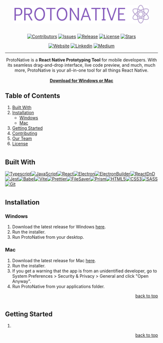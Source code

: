 <a name="readme-top"></a>
<div align="center">
<a href="http://www.protonative.com/"><img src="./public/icons/logo-no-background.png" alt="ProtoNative" width="445" height="auto"></a>
<br>
<br>
  
  
[![Contributors](https://img.shields.io/github/contributors/oslabs-beta/ProtoNative?color=green&logo=Github%20Sponsors&logoColor=white&style=for-the-badge)](https://github.com/oslabs-beta/ProtoNative/graphs/contributors)
[![Issues](https://img.shields.io/github/issues/oslabs-beta/ProtoNative?&style=for-the-badge)](https://github.com/oslabs-beta/ProtoNative/issues)
[![Release](https://img.shields.io/github/v/release/oslabs-beta/ProtoNative?&style=for-the-badge)](https://github.com/oslabs-beta/ProtoNative/releases)
[![License](https://img.shields.io/github/license/oslabs-beta/ProtoNative?color=lightgrey&style=for-the-badge)](#license)
[![Stars](https://img.shields.io/github/stars/oslabs-beta/ProtoNative?color=teal&logo=GitHub&style=for-the-badge)](https://github.com/oslabs-beta/ProtoNative/stargazers)

<p>

[![Website](https://img.shields.io/badge/-our_website-black.svg?style=for-the-badge&logo=React&logoColor=b39ecd&colorB=17001f)](http://www.protonative.com/)
[![Linkedin](https://img.shields.io/badge/-LinkedIn-black.svg?style=for-the-badge&logo=linkedin&colorB=0A66C2)](https://www.linkedin.com/company/protonative)
[![Medium](https://img.shields.io/badge/-Medium-black.svg?style=for-the-badge&logo=medium&logoColor=black&colorB=white)](https://medium.com/)

</p>

</div>

----

<div align="center">
ProtoNative is a <b>React Native Prototyping Tool</b> for mobile developers. With its seamless drag-and-drop interface, live code preview, and much, much more, ProtoNative is your all-in-one tool for all things React Native.
<br>
<br>
  <a href="http://www.protonative.com/"><b>Download for Windows or Mac</b></a>
</div>

<!-- TABLE OF CONTENTS -->

## Table of Contents

<ol>
  <li>
    <a href="#built-with">Built With</a>
  </li>
  <li>
    <a href="#installation">Installation</a>
    <ul>
      <li><a href="#windows">Windows</a></li>
      <li><a href="#mac">Mac</a></li>
    </ul>
  </li>
  <li><a href="#getting-started">Getting Started</a></li>
  <li><a href="#contributing">Contributing</a></li>
  <li><a href="#our-team">Our Team</a></li>
  <li><a href="#license">License</a></li>
</ol>

#

## Built With

[![Typescript][TS.js]][TS-url][![JavaScript][JavaScript]][JavaScript-url][![React][React.js]][React-url][![Electron][Electron]][Electron-url][![ElectronBuilder][ElectronBuilder]][ElectronBuilder-url][![ReactDnD][ReactDnD]][ReactDnD-url][![Jest][Jest]][Jest-url][![Babel][Babel]][Babel-url][![Vite][Vite]][Vite-url][![Prettier][Prettier]][Prettier-url][![FileSaver][FileSaver]][FileSaver-url][![Prism][Prism]][Prism-url][![HTML5][HTML5]][HTML5-url][![CSS3][CSS3]][CSS3-url][![SASS][SASS]][SASS-url][![Git][Git]][Git-url]

#

## Installation

### Windows

1. Download the latest release for Windows [here](www.protonative.com).
2. Run the installer.
3. Run ProtoNative from your desktop.

### Mac

1. Download the latest release for Mac [here](www.protonative.com).
2. Run the installer.
3. If you get a warning that the app is from an unidentified developer, go to System Preferences > Security & Privacy > General and click "Open Anyway".
4. Run ProtoNative from your applications folder.

<p align="right"><a href="#readme-top">back to top</a></p>

#

## Getting Started

1. 

<p align="right"><a href="#readme-top">back to top</a></p>


<!--
// table of contents with clickable links
// overview with gif image of main app
// installation instructions (maybe with images)
// getting started / functionality

// articles 
// next steps / roadmap : link to another readme for devs who want to iterate
// our team
// license
-->


[React.js]: https://img.shields.io/badge/react-%2320232a.svg?style=for-the-badge&logo=react&logoColor=%2361DAFB
[React-url]: https://reactjs.org/
[TS.js]: https://img.shields.io/badge/typescript-%23007ACC.svg?style=for-the-badge&logo=typescript&logoColor=white
[TS-url]: https://www.typescriptlang.org/
[JavaScript]: https://img.shields.io/badge/javascript-%23323330.svg?style=for-the-badge&logo=javascript&logoColor=%23F7DF1E
[JavaScript-url]: https://www.javascript.com/
[Jest]: https://img.shields.io/badge/-jest-%23C21325?style=for-the-badge&logo=jest&logoColor=white
[Jest-url]: https://jestjs.io/
[Vite]: https://img.shields.io/badge/vite-%23646CFF.svg?style=for-the-badge&logo=vite&logoColor=white
[Vite-url]: https://vitejs.dev/
[Git]: https://img.shields.io/badge/git-%23F05033.svg?style=for-the-badge&logo=git&logoColor=white
[Git-url]: https://git-scm.com/
[CSS3]: https://img.shields.io/badge/css3-%231572B6.svg?style=for-the-badge&logo=css3&logoColor=white
[CSS3-url]: https://developer.mozilla.org/en-US/docs/Web/CSS/
[HTML5]: https://img.shields.io/badge/html5-%23E34F26.svg?style=for-the-badge&logo=html5&logoColor=white
[HTML5-url]: https://developer.mozilla.org/en-US/docs/Web/HTML/
[SASS]: https://img.shields.io/badge/SASS-hotpink.svg?style=for-the-badge&logo=SASS&logoColor=white
[SASS-url]: https://sass-lang.com/
[Electron]: https://img.shields.io/badge/Electron-191970?style=for-the-badge&logo=Electron&logoColor=white
[Electron-url]: https://www.electronjs.org/
[ElectronBuilder]: https://img.shields.io/badge/Electron_Builder-2094f3?style=for-the-badge&logo=electron-builder&logoColor=white
[ElectronBuilder-url]: https://www.electron.build/
[Babel]: https://img.shields.io/badge/Babel-323330?style=for-the-badge&logo=Babel
[Babel-url]: https://babeljs.io/
[Prism]: https://img.shields.io/badge/Prism-blue?style=for-the-badge&logo=Prisma
[Prism-url]: https://Prismjs.com/
[FileSaver]: https://img.shields.io/badge/FileSaver-darkgreen?style=for-the-badge&logo=Files&logoColor=white
[FileSaver-url]: https://www.npmjs.com/package/file-saver
[Prettier]: https://img.shields.io/badge/Prettier-1a2b34?style=for-the-badge&logo=Prettier
[Prettier-url]: https://prettier.io/
[ReactDnD]: https://img.shields.io/badge/React_DnD-%2320232a?style=for-the-badge&logo=createreactapp
[ReactDnD-url]: https://react-dnd.github.io/react-dnd/about
